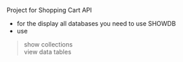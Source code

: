 Project for Shopping Cart API

- for the display all databases you need to use SHOWDB
- use 
> show collections  
> view data tables
